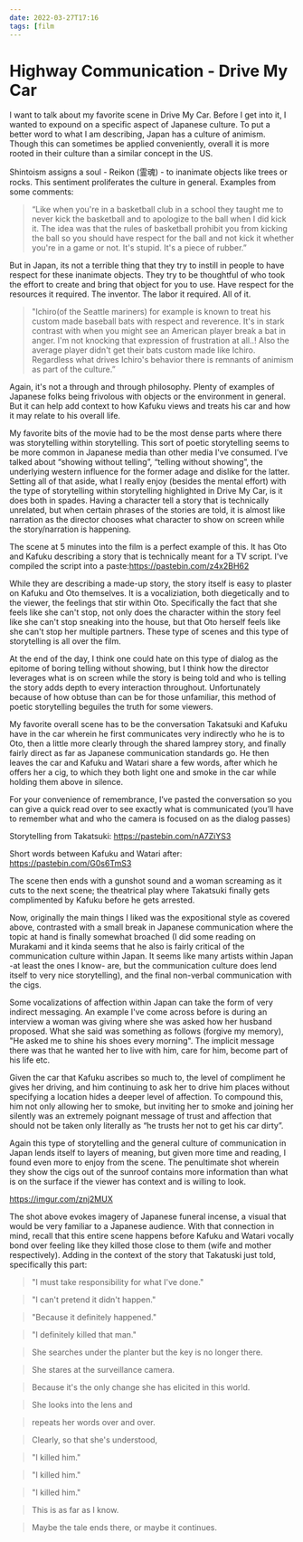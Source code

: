 ```yaml
---
date: 2022-03-27T17:16
tags: [film
---
```


# Highway Communication - Drive My Car

I want to talk about my favorite scene in Drive My Car. Before I get into it, I wanted to expound on a specific aspect of Japanese culture. To put a better word to what I am describing, Japan has a culture of animism. Though this can sometimes be applied conveniently, overall it is more rooted in their culture than a similar concept in the US.

Shintoism assigns a soul - Reikon (霊魂) - to inanimate objects like trees or rocks. This sentiment proliferates the culture in general. Examples from some comments:
> “Like when you're in a basketball club in a school they taught me to never kick the basketball and to apologize to the ball when I did kick it. The idea was that the rules of basketball prohibit you from kicking the ball so you should have respect for the ball and not kick it whether you're in a game or not. It's stupid. It's a piece of rubber.”

But in Japan, its not a terrible thing that they try to instill in people to have respect for these inanimate objects. They try to be thoughtful of who took the effort to create and bring that object for you to use. Have respect for the resources it required. The inventor. The labor it required. All of it. 

> "Ichiro(of the Seattle mariners) for example is known to treat his custom made baseball bats with respect and reverence. It's in stark contrast with when you might see an American player break a bat in anger. I'm not knocking that expression of frustration at all..! Also the average player didn't get their bats custom made like Ichiro. Regardless what drives Ichiro's behavior there is remnants of animism as part of the culture.”

 Again, it's not a through and through philosophy. Plenty of examples of Japanese folks being frivolous with objects or the environment in general. But it can help add context to how Kafuku views and treats his car and how it may relate to his overall life.
 
 My favorite bits of the movie had to be the most dense parts where there was storytelling within storytelling. This sort of poetic storytelling seems to be more common in Japanese media than other media I've consumed. I’ve talked about “showing without telling”, “telling without showing”, the underlying western influence for the former adage and dislike for the latter. Setting all of that aside, what I really enjoy (besides the mental effort) with the type of storytelling within storytelling highlighted in Drive My Car, is it does both in spades. Having a character tell a story that is technically unrelated, but when certain phrases of the stories are told, it is almost like narration as the director chooses what character to show on screen while the story/narration is happening.
 
 The scene at 5 minutes into the film is a perfect example of this. It has Oto and Kafuku describing a story that is technically meant for a TV script. I've compiled the script into a paste:https://pastebin.com/z4x2BH62
 
 While they are describing a made-up story, the story itself is easy to plaster on Kafuku and Oto themselves. It is a vocaliziation, both diegetically and to the viewer, the feelings that stir within Oto. Specifically the fact that she feels like she can't stop, not only does the character within the story feel like she can't stop sneaking into the house, but that Oto herself feels like she can't stop her multiple partners. These type of scenes and this type of storytelling is all over the film.
 
 At the end of the day, I think one could hate on this type of dialog as the epitome of boring telling without showing, but I think how the director leverages what is on screen while the story is being told and who is telling the story adds depth to every interaction throughout. Unfortunately because of how obtuse than can be for those unfamiliar, this method of poetic storytelling beguiles the truth for some viewers.

My favorite overall scene has to be the conversation Takatsuki and Kafuku have in the car wherein he first communicates very indirectly who he is to Oto, then a little more clearly through the shared lamprey story, and finally fairly direct as far as Japanese communication standards go. He then leaves the car and Kafuku and Watari share a few words, after which he offers her a cig, to which they both light one and smoke in the car while holding them above in silence.

For your convenience of remembrance, I’ve pasted the conversation so you can give a quick read over to see exactly what is communicated (you’ll have to remember what and who the camera is focused on as the dialog passes)

Storytelling from Takatsuki: https://pastebin.com/nA7ZiYS3

Short words between Kafuku and Watari after: https://pastebin.com/G0s6TmS3

The scene then ends with a gunshot sound and a woman screaming as it cuts to the next scene; the theatrical play where Takatsuki finally gets complimented by Kafuku before he gets arrested.

Now, originally the main things I liked was the expositional style as covered above, contrasted with a small break in Japanese communication where the topic at hand is finally somewhat broached (I did some reading on Murakami and it kinda seems that he also is fairly critical of the communication culture within Japan. It seems like many artists within Japan -at least the ones I know- are, but the communication culture does lend itself to very nice storytelling), and the final non-verbal communication with the cigs. 

Some vocalizations of affection within Japan can take the form of very indirect messaging. An example I've come across before is during an interview a woman was giving where she was asked how her husband proposed. What she said was something as follows (forgive my memory), "He asked me to shine his shoes every morning". The implicit message there was that he wanted her to live with him, care for him, become part of his life etc.

Given the car that Kafuku ascribes so much to, the level of compliment he gives her driving, and him continuing to ask her to drive him places without specifying a location hides a deeper level of affection. To compound this, him not only allowing her to smoke, but inviting her to smoke and joining her silently was an extremely poignant message of trust and affection that should not be taken only literally as “he trusts her not to get his car dirty”.

Again this type of storytelling and the general culture of communication in Japan lends itself to layers of meaning, but given more time and reading, I found even more to enjoy from the scene. The penultimate shot wherein they show the cigs out of the sunroof contains more information than what is on the surface if the viewer has context and is willing to look.

https://imgur.com/znj2MUX

The shot above evokes imagery of Japanese funeral incense, a visual that would be very familiar to a Japanese audience. With that connection in mind, recall that this entire scene happens before Kafuku and Watari vocally bond over feeling like they killed those close to them (wife and mother respectively). Adding in the context of the story that Takatuski just told, specifically this part:

>"I must take responsibility for what I've done."

>"I can't pretend it didn't happen."

>"Because it definitely happened."

>"I definitely killed that man."

>She searches under the planter
but the key is no longer there.

>She stares at the surveillance camera.

>Because it's the only change
she has elicited in this world.

>She looks into the lens and

>repeats her words over and over.

>Clearly, so that she's understood,

>"I killed him."

>"I killed him."

>"I killed him."

>This is as far as I know.

>Maybe the tale ends there,
or maybe it continues.
